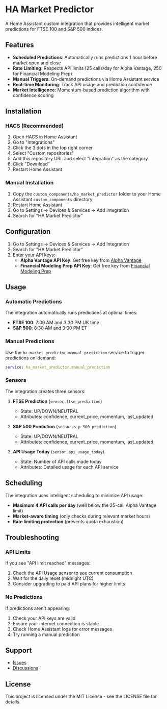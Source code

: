 # HA Market Predictor

A Home Assistant custom integration that provides intelligent market predictions for FTSE 100 and S&P 500 indices.

## Features

- **Scheduled Predictions**: Automatically runs predictions 1 hour before market open and close
- **Rate Limiting**: Respects API limits (25 calls/day for Alpha Vantage, 250 for Financial Modeling Prep)
- **Manual Triggers**: On-demand predictions via Home Assistant service
- **Real-time Monitoring**: Track API usage and prediction confidence
- **Market Intelligence**: Momentum-based prediction algorithm with confidence scoring

## Installation

### HACS (Recommended)

1. Open HACS in Home Assistant
2. Go to "Integrations" 
3. Click the 3 dots in the top right corner
4. Select "Custom repositories"
5. Add this repository URL and select "Integration" as the category
6. Click "Download"
7. Restart Home Assistant

### Manual Installation

1. Copy the `custom_components/ha_market_predictor` folder to your Home Assistant `custom_components` directory
2. Restart Home Assistant
3. Go to Settings → Devices & Services → Add Integration
4. Search for "HA Market Predictor"

## Configuration

1. Go to Settings → Devices & Services → Add Integration
2. Search for "HA Market Predictor"
3. Enter your API keys:
   - **Alpha Vantage API Key**: Get free key from [Alpha Vantage](https://www.alphavantage.co/support/#api-key)
   - **Financial Modeling Prep API Key**: Get free key from [Financial Modeling Prep](https://financialmodelingprep.com/developer/docs)

## Usage

### Automatic Predictions

The integration automatically runs predictions at optimal times:

- **FTSE 100**: 7:00 AM and 3:30 PM UK time
- **S&P 500**: 8:30 AM and 3:00 PM ET

### Manual Predictions

Use the `ha_market_predictor.manual_prediction` service to trigger predictions on-demand:

```yaml
service: ha_market_predictor.manual_prediction
```

### Sensors

The integration creates three sensors:

1. **FTSE Prediction** (`sensor.ftse_prediction`)
   - State: UP/DOWN/NEUTRAL
   - Attributes: confidence, current_price, momentum, last_updated

2. **S&P 500 Prediction** (`sensor.s_p_500_prediction`)
   - State: UP/DOWN/NEUTRAL  
   - Attributes: confidence, current_price, momentum, last_updated

3. **API Usage Today** (`sensor.api_usage_today`)
   - State: Number of API calls made today
   - Attributes: Detailed usage for each API service

## Scheduling

The integration uses intelligent scheduling to minimize API usage:

- **Maximum 4 API calls per day** (well below the 25-call Alpha Vantage limit)
- **Market-aware timing** (only checks during relevant market hours)
- **Rate limiting protection** (prevents quota exhaustion)

## Troubleshooting

### API Limits

If you see "API limit reached" messages:

1. Check the API Usage sensor to see current consumption
2. Wait for the daily reset (midnight UTC)
3. Consider upgrading to paid API plans for higher limits

### No Predictions

If predictions aren't appearing:

1. Check your API keys are valid
2. Ensure your internet connection is stable
3. Check Home Assistant logs for error messages
4. Try running a manual prediction

## Support

- [Issues](https://github.com/your-username/ha-market-predictor/issues)
- [Discussions](https://github.com/your-username/ha-market-predictor/discussions)

## License

This project is licensed under the MIT License - see the LICENSE file for details.
